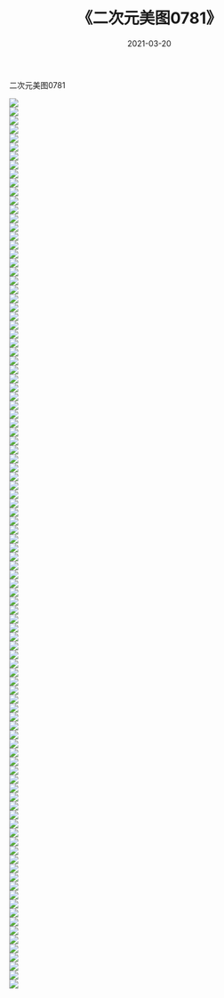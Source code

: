 ﻿---
layout: post
title:  《二次元美图0781》
date:   2021-03-20
img: http://imgx.orgx.ga/二次元/2021/二次元美图0781/000.jpg
categories: [美女, 清纯, 唯美]
---

二次元美图0781

 ![](http://imgx.orgx.ga/二次元/2021/二次元美图0781/001.png) <br>![](http://imgx.orgx.ga/二次元/2021/二次元美图0781/002.png) <br>![](http://imgx.orgx.ga/二次元/2021/二次元美图0781/003.png) <br>![](http://imgx.orgx.ga/二次元/2021/二次元美图0781/004.png) <br>![](http://imgx.orgx.ga/二次元/2021/二次元美图0781/005.png) <br>![](http://imgx.orgx.ga/二次元/2021/二次元美图0781/006.png) <br>![](http://imgx.orgx.ga/二次元/2021/二次元美图0781/007.png) <br>![](http://imgx.orgx.ga/二次元/2021/二次元美图0781/008.png) <br>![](http://imgx.orgx.ga/二次元/2021/二次元美图0781/009.png) <br>![](http://imgx.orgx.ga/二次元/2021/二次元美图0781/010.png) <br>![](http://imgx.orgx.ga/二次元/2021/二次元美图0781/011.png) <br>![](http://imgx.orgx.ga/二次元/2021/二次元美图0781/012.png) <br>![](http://imgx.orgx.ga/二次元/2021/二次元美图0781/013.png) <br>![](http://imgx.orgx.ga/二次元/2021/二次元美图0781/014.png) <br>![](http://imgx.orgx.ga/二次元/2021/二次元美图0781/015.png) <br>![](http://imgx.orgx.ga/二次元/2021/二次元美图0781/016.png) <br>![](http://imgx.orgx.ga/二次元/2021/二次元美图0781/017.png) <br>![](http://imgx.orgx.ga/二次元/2021/二次元美图0781/018.png) <br>![](http://imgx.orgx.ga/二次元/2021/二次元美图0781/019.png) <br>![](http://imgx.orgx.ga/二次元/2021/二次元美图0781/020.png) <br>![](http://imgx.orgx.ga/二次元/2021/二次元美图0781/021.png) <br>![](http://imgx.orgx.ga/二次元/2021/二次元美图0781/022.png) <br>![](http://imgx.orgx.ga/二次元/2021/二次元美图0781/023.png) <br>![](http://imgx.orgx.ga/二次元/2021/二次元美图0781/024.png) <br>![](http://imgx.orgx.ga/二次元/2021/二次元美图0781/025.png) <br>![](http://imgx.orgx.ga/二次元/2021/二次元美图0781/026.png) <br>![](http://imgx.orgx.ga/二次元/2021/二次元美图0781/027.png) <br>![](http://imgx.orgx.ga/二次元/2021/二次元美图0781/028.png) <br>![](http://imgx.orgx.ga/二次元/2021/二次元美图0781/029.png) <br>![](http://imgx.orgx.ga/二次元/2021/二次元美图0781/030.png) <br>![](http://imgx.orgx.ga/二次元/2021/二次元美图0781/031.png) <br>![](http://imgx.orgx.ga/二次元/2021/二次元美图0781/032.png) <br>![](http://imgx.orgx.ga/二次元/2021/二次元美图0781/033.png) <br>![](http://imgx.orgx.ga/二次元/2021/二次元美图0781/034.png) <br>![](http://imgx.orgx.ga/二次元/2021/二次元美图0781/035.png) <br>![](http://imgx.orgx.ga/二次元/2021/二次元美图0781/036.png) <br>![](http://imgx.orgx.ga/二次元/2021/二次元美图0781/037.png) <br>![](http://imgx.orgx.ga/二次元/2021/二次元美图0781/038.png) <br>![](http://imgx.orgx.ga/二次元/2021/二次元美图0781/039.png) <br>![](http://imgx.orgx.ga/二次元/2021/二次元美图0781/040.png) <br>![](http://imgx.orgx.ga/二次元/2021/二次元美图0781/041.png) <br>![](http://imgx.orgx.ga/二次元/2021/二次元美图0781/042.png) <br>![](http://imgx.orgx.ga/二次元/2021/二次元美图0781/043.png) <br>![](http://imgx.orgx.ga/二次元/2021/二次元美图0781/044.png) <br>![](http://imgx.orgx.ga/二次元/2021/二次元美图0781/045.png) <br>![](http://imgx.orgx.ga/二次元/2021/二次元美图0781/046.png) <br>![](http://imgx.orgx.ga/二次元/2021/二次元美图0781/047.png) <br>![](http://imgx.orgx.ga/二次元/2021/二次元美图0781/048.png) <br>![](http://imgx.orgx.ga/二次元/2021/二次元美图0781/049.png) <br>![](http://imgx.orgx.ga/二次元/2021/二次元美图0781/050.png) <br>![](http://imgx.orgx.ga/二次元/2021/二次元美图0781/051.png) <br>![](http://imgx.orgx.ga/二次元/2021/二次元美图0781/052.png) <br>![](http://imgx.orgx.ga/二次元/2021/二次元美图0781/053.png) <br>![](http://imgx.orgx.ga/二次元/2021/二次元美图0781/054.png) <br>![](http://imgx.orgx.ga/二次元/2021/二次元美图0781/055.png) <br>![](http://imgx.orgx.ga/二次元/2021/二次元美图0781/056.png) <br>![](http://imgx.orgx.ga/二次元/2021/二次元美图0781/057.png) <br>![](http://imgx.orgx.ga/二次元/2021/二次元美图0781/058.png) <br>![](http://imgx.orgx.ga/二次元/2021/二次元美图0781/059.png) <br>![](http://imgx.orgx.ga/二次元/2021/二次元美图0781/060.png) <br>![](http://imgx.orgx.ga/二次元/2021/二次元美图0781/061.png) <br>![](http://imgx.orgx.ga/二次元/2021/二次元美图0781/062.png) <br>![](http://imgx.orgx.ga/二次元/2021/二次元美图0781/063.png) <br>![](http://imgx.orgx.ga/二次元/2021/二次元美图0781/064.png) <br>![](http://imgx.orgx.ga/二次元/2021/二次元美图0781/065.png) <br>![](http://imgx.orgx.ga/二次元/2021/二次元美图0781/066.png) <br>![](http://imgx.orgx.ga/二次元/2021/二次元美图0781/067.png) <br>![](http://imgx.orgx.ga/二次元/2021/二次元美图0781/068.png) <br>![](http://imgx.orgx.ga/二次元/2021/二次元美图0781/069.png) <br>![](http://imgx.orgx.ga/二次元/2021/二次元美图0781/070.png) <br>![](http://imgx.orgx.ga/二次元/2021/二次元美图0781/071.png) <br>![](http://imgx.orgx.ga/二次元/2021/二次元美图0781/072.png) <br>![](http://imgx.orgx.ga/二次元/2021/二次元美图0781/073.png) <br>![](http://imgx.orgx.ga/二次元/2021/二次元美图0781/074.png) <br>![](http://imgx.orgx.ga/二次元/2021/二次元美图0781/075.png) <br>![](http://imgx.orgx.ga/二次元/2021/二次元美图0781/076.png) <br>![](http://imgx.orgx.ga/二次元/2021/二次元美图0781/077.png) <br>![](http://imgx.orgx.ga/二次元/2021/二次元美图0781/078.png) <br>![](http://imgx.orgx.ga/二次元/2021/二次元美图0781/079.png) <br>![](http://imgx.orgx.ga/二次元/2021/二次元美图0781/080.png) <br>![](http://imgx.orgx.ga/二次元/2021/二次元美图0781/081.png) <br>![](http://imgx.orgx.ga/二次元/2021/二次元美图0781/082.png) <br>![](http://imgx.orgx.ga/二次元/2021/二次元美图0781/083.png) <br>![](http://imgx.orgx.ga/二次元/2021/二次元美图0781/084.png) <br>![](http://imgx.orgx.ga/二次元/2021/二次元美图0781/085.png) <br>![](http://imgx.orgx.ga/二次元/2021/二次元美图0781/086.png) <br>![](http://imgx.orgx.ga/二次元/2021/二次元美图0781/087.png) <br>![](http://imgx.orgx.ga/二次元/2021/二次元美图0781/088.png) <br>![](http://imgx.orgx.ga/二次元/2021/二次元美图0781/089.png) <br>![](http://imgx.orgx.ga/二次元/2021/二次元美图0781/090.png) <br>![](http://imgx.orgx.ga/二次元/2021/二次元美图0781/091.png) <br>![](http://imgx.orgx.ga/二次元/2021/二次元美图0781/092.png) <br>![](http://imgx.orgx.ga/二次元/2021/二次元美图0781/093.png) <br>![](http://imgx.orgx.ga/二次元/2021/二次元美图0781/094.png) <br>![](http://imgx.orgx.ga/二次元/2021/二次元美图0781/095.png) <br>![](http://imgx.orgx.ga/二次元/2021/二次元美图0781/096.png) <br>![](http://imgx.orgx.ga/二次元/2021/二次元美图0781/097.png) <br>![](http://imgx.orgx.ga/二次元/2021/二次元美图0781/098.png) <br>![](http://imgx.orgx.ga/二次元/2021/二次元美图0781/099.png) <br>![](http://imgx.orgx.ga/二次元/2021/二次元美图0781/100.png) <br>